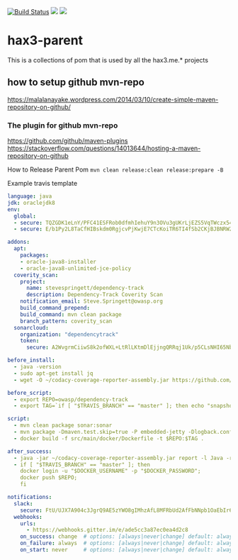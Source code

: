[![Build Status](https://travis-ci.org/hche608/hax3-parent.svg?branch=master)](https://travis-ci.org/hche608/hax3-parent)
![](https://sonarcloud.io/api/project_badges/measure?project=me.hax3.parent%3Ahax3-parent&metric=alert_status)
![](https://sonarcloud.io/api/project_badges/measure?project=me.hax3.parent%3Ahax3-parent&metric=coverage)
# hax3-parent
This is a collections of pom that is used by all the hax3.me.* projects

## how to setup github mvn-repo
https://malalanayake.wordpress.com/2014/03/10/create-simple-maven-repository-on-github/

### The plugin for github mvn-repo
https://github.com/github/maven-plugins
https://stackoverflow.com/questions/14013644/hosting-a-maven-repository-on-github

How to Release Parent Pom
```mvn clean release:clean release:prepare -B```

Example travis template
```yaml
language: java
jdk: oraclejdk8
env:
  global:
  - secure: TQZGDK1eLnY/PFC41ESFRob0dfmhIehuY9n3OVu3gUKrLjEZS5VqTWczx54jrtB0bHH46ZogthATjpaJwgOoAI2AuqHiz3reCAgKA4XE/gGhgiIDLUTUg+fbG6frEPRjWB/OBamCWIip3pB6Acm/nqczFCAVfK2OIyQZvyCGFO0=
  - secure: E/b1Py2L8TaCfHIBskdm0RgjcvPjKwjE7CTcKoiTR6TI4fSb2CKjBJBNRW2spFG825OttGKNoaWlIFBTMnXYGswUnuTfQlL/ngTct62nlMQ1H8YI2+2UQ61R2q9vbl5DeREzrXzHrSTX7qPx4m5rwCmvA5D7suKdzqgz7ToIQ6I=

addons:
  apt:
    packages:
    - oracle-java8-installer
    - oracle-java8-unlimited-jce-policy
  coverity_scan:
    project:
      name: stevespringett/dependency-track
      description: Dependency-Track Coverity Scan
    notification_email: Steve.Springett@owasp.org
    build_command_prepend: 
    build_command: mvn clean package
    branch_pattern: coverity_scan
  sonarcloud:
    organization: "dependencytrack"
    token:
      secure: A2WvgrmCiiwS8k2ofWXL+LtRlLKtmDlEjjngQRRqj1Uk/p5CLsNHI65Nb8kpLJq83JpxmqK51KBJlC9ZuCVXSGWAx4pleouz4l8vp5qi38RzBTgUlhUXr5rGjDMpxsQZtDguC4/j+DmPSxDTdyDKsnXvwSJbboRAhrfPRqAzxJ4=

before_install:
  - java -version
  - sudo apt-get install jq
  - wget -O ~/codacy-coverage-reporter-assembly.jar https://github.com/codacy/codacy-coverage-reporter/releases/download/4.0.5/codacy-coverage-reporter-4.0.5-assembly.jar

before_script:
  - export REPO=owasp/dependency-track
  - export TAG=`if [ "$TRAVIS_BRANCH" == "master" ]; then echo "snapshot"; else echo $TRAVIS_BRANCH ; fi`

script:
  - mvn clean package sonar:sonar
  - mvn package -Dmaven.test.skip=true -P embedded-jetty -Dlogback.configuration.file=src/main/docker/logback.xml
  - docker build -f src/main/docker/Dockerfile -t $REPO:$TAG .

after_success:
  - java -jar ~/codacy-coverage-reporter-assembly.jar report -l Java -r target/jacoco-ut/jacoco.xml
  - if [ "$TRAVIS_BRANCH" == "master" ]; then
    docker login -u "$DOCKER_USERNAME" -p "$DOCKER_PASSWORD";
    docker push $REPO;
    fi

notifications:
  slack:
    secure: FtU/UJX7A904c3JgrQ9AE5zYWO8gIMhzAfL8MFRbUd2AfFbNNpb1OaEbIr61Ho0V/HpBYiL/4YDaINKhy/VeUyz1hqAQingvwip6XrblpoEV2bGXZNVOLW72/z41qNwZ2q7Ebx3F1L1jHSUUPBs91FaqWWpwVNXi5FWPT7OkGv0=
  webhooks:
    urls:
      - https://webhooks.gitter.im/e/ade5cc3a87ec0ea4d2c8
    on_success: change  # options: [always|never|change] default: always
    on_failure: always  # options: [always|never|change] default: always
    on_start: never     # options: [always|never|change] default: always
```
